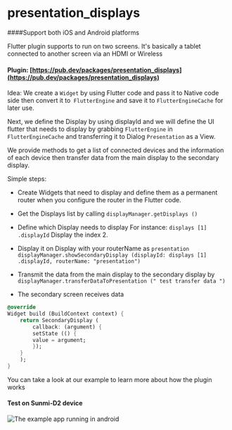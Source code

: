 # presentation_displays

####Support both iOS and Android platforms

Flutter plugin supports to run on two screens. It's basically a tablet connected to another screen via an HDMI or Wireless

#### Plugin: [https://pub.dev/packages/presentation_displays](https://pub.dev/packages/presentation_displays)

Idea: We create a `Widget` by using Flutter code and pass it to Native code side then convert it to` FlutterEngine` and save it to `FlutterEngineCache` for later use.

Next, we define the Display by using displayId and we will define the UI flutter that needs to display by grabbing `FlutterEngine` in `FlutterEngineCache` and transferring it to Dialog `Presentation` as a View.

We provide methods to get a list of connected devices and the information of each device then transfer data from the main display to the secondary display.

Simple steps:

- Create Widgets that need to display and define them as a permanent router when you configure the router in the Flutter code.

- Get the Displays list by calling `displayManager.getDisplays ()`

- Define which Display needs to display
For instance: `displays [1] .displayId` Display the index 2.

- Display it on Display with your routerName as `presentation` `displayManager.showSecondaryDisplay (displayId: displays [1] .displayId, routerName: "presentation") `

- Transmit the data from the main display to the secondary display by `displayManager.transferDataToPresentation (" test transfer data ")`
- The secondary screen receives data

```dart
@override
Widget build (BuildContext context) {
    return SecondaryDisplay (
        callback: (argument) {
        setState (() {
        value = argument;
        });
    }
    );
}
```

You can take a look at our example to learn more about how the plugin works

#### Test on Sunmi-D2 device

![The example app running in android](https://github.com/VNAPNIC/presentation-displays/blob/master/Sequence_small.gif?raw=true)

